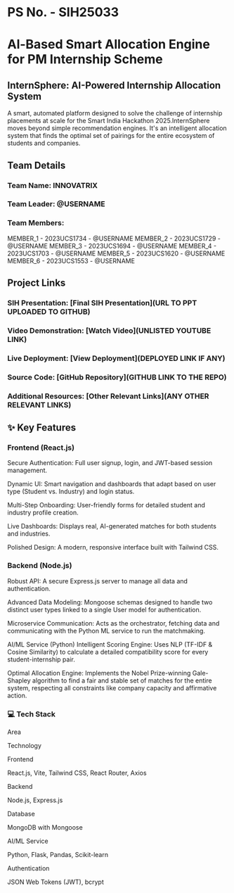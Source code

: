 # PS No. - SIH25033
# Al-Based Smart Allocation Engine for PM Internship Scheme

## InternSphere: AI-Powered Internship Allocation System
A smart, automated platform designed to solve the challenge of internship placements at scale for the Smart India Hackathon 2025.InternSphere moves beyond simple recommendation engines. It's an intelligent allocation system that finds the optimal set of pairings for the entire ecosystem of students and companies.


## Team Details

### Team Name: INNOVATRIX

### Team Leader: @USERNAME 

### Team Members:

MEMBER_1 - 2023UCS1734 - @USERNAME
MEMBER_2 - 2023UCS1729 - @USERNAME
MEMBER_3 - 2023UCS1694 - @USERNAME
MEMBER_4 - 2023UCS1703 - @USERNAME
MEMBER_5 - 2023UCS1620 - @USERNAME
MEMBER_6 - 2023UCS1553 - @USERNAME

## Project Links
### SIH Presentation: [Final SIH Presentation](URL TO PPT UPLOADED TO GITHUB)
### Video Demonstration: [Watch Video](UNLISTED YOUTUBE LINK)
### Live Deployment: [View Deployment](DEPLOYED LINK IF ANY)
### Source Code: [GitHub Repository](GITHUB LINK TO THE REPO)
### Additional Resources: [Other Relevant Links](ANY OTHER RELEVANT LINKS)



## ✨ Key Features

### Frontend (React.js)
Secure Authentication: Full user signup, login, and JWT-based session management.

Dynamic UI: Smart navigation and dashboards that adapt based on user type (Student vs. Industry) and login status.

Multi-Step Onboarding: User-friendly forms for detailed student and industry profile creation.

Live Dashboards: Displays real, AI-generated matches for both students and industries.

Polished Design: A modern, responsive interface built with Tailwind CSS.

### Backend (Node.js)
Robust API: A secure Express.js server to manage all data and authentication.

Advanced Data Modeling: Mongoose schemas designed to handle two distinct user types linked to a single User model for authentication.

Microservice Communication: Acts as the orchestrator, fetching data and communicating with the Python ML service to run the matchmaking.

AI/ML Service (Python)
Intelligent Scoring Engine: Uses NLP (TF-IDF & Cosine Similarity) to calculate a detailed compatibility score for every student-internship pair.

Optimal Allocation Engine: Implements the Nobel Prize-winning Gale-Shapley algorithm to find a fair and stable set of matches for the entire system, respecting all constraints like company capacity and affirmative action.

### 💻 Tech Stack
Area

Technology

Frontend

React.js, Vite, Tailwind CSS, React Router, Axios

Backend

Node.js, Express.js

Database

MongoDB with Mongoose

AI/ML Service

Python, Flask, Pandas, Scikit-learn

Authentication

JSON Web Tokens (JWT), bcrypt
